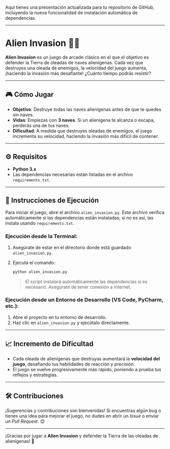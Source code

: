 Aquí tienes una presentación actualizada para tu repositorio de GitHub, incluyendo la nueva funcionalidad de instalación automática de dependencias.

---

# Alien Invasion 🚀👾

**Alien Invasion** es un juego de arcade clásico en el que el objetivo es defender la Tierra de oleadas de naves alienígenas. Cada vez que destruyes una oleada de enemigos, la velocidad del juego aumenta, ¡haciendo la invasión más desafiante! ¿Cuánto tiempo podrás resistir?

---

## 🎮 Cómo Jugar

- **Objetivo**: Destruye todas las naves alienígenas antes de que te quedes sin naves.
- **Vidas**: Empiezas con **3 naves**. Si un alienígena te alcanza o escapa, perderás una de tus naves.
- **Dificultad**: A medida que destruyes oleadas de enemigos, el juego incrementa su velocidad, haciendo la invasión más difícil de contener.

---

## ⚙️ Requisitos

- **Python 3.x**
- Las dependencias necesarias están listadas en el archivo `requirements.txt`.

---

## 🚀 Instrucciones de Ejecución

Para iniciar el juego, abre el archivo `alien_invasion.py`. Este archivo verifica automáticamente si las dependencias están instaladas; si no es así, las instala usando `requirements.txt`.

### Ejecución desde la Terminal:

1. Asegúrate de estar en el directorio donde está guardado `alien_invasion.py`.
2. Ejecuta el comando:
   ```bash
   python alien_invasion.py
   ```

   > El script instalará automáticamente las dependencias si es necesario. Asegúrate de tener conexión a Internet.

### Ejecución desde un Entorno de Desarrollo (VS Code, PyCharm, etc.):

1. Abre el proyecto en tu entorno de desarrollo.
2. Haz clic en `alien_invasion.py` y ejecútalo directamente.

---

## 📈 Incremento de Dificultad

- Cada oleada de alienígenas que destruyas aumentará la **velocidad del juego**, desafiando tus habilidades de reacción y precisión.
- El juego se vuelve progresivamente más rápido, poniendo a prueba tus reflejos y estrategias.

---

## 🛠️ Contribuciones

¡Sugerencias y contribuciones son bienvenidas! Si encuentras algún bug o tienes una idea para mejorar el juego, no dudes en abrir un *Issue* o enviar un *Pull Request*. 😊

---

¡Gracias por jugar a **Alien Invasion** y defender la Tierra de las oleadas de alienígenas! 👾
